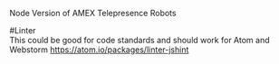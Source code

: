 Node Version of AMEX Telepresence Robots

#Linter<br>
This could be good for code standards and should work for Atom and Webstorm
<a href="https://atom.io/packages/linter-jshint">https://atom.io/packages/linter-jshint</a>